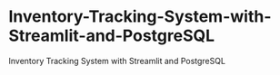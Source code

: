 # Inventory-Tracking-System-with-Streamlit-and-PostgreSQL
Inventory Tracking System with Streamlit and PostgreSQL
